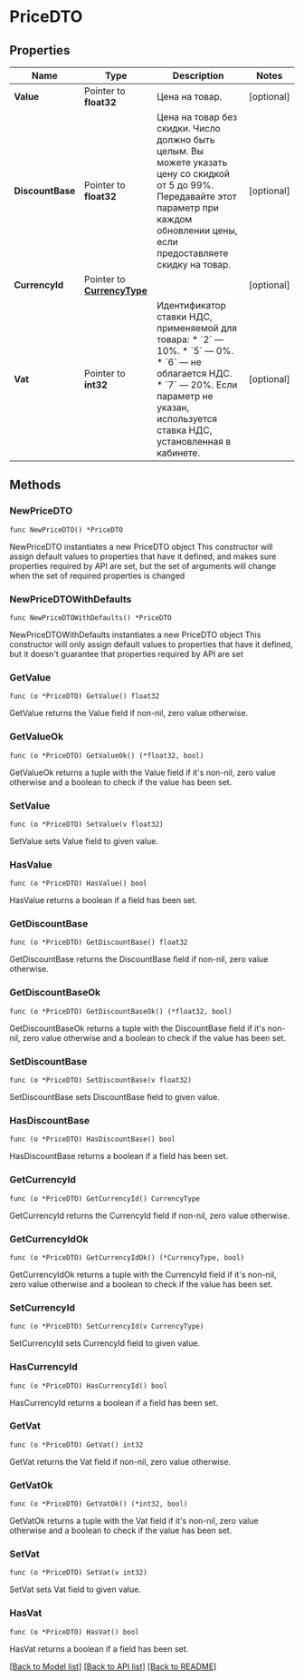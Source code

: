 # PriceDTO

## Properties

Name | Type | Description | Notes
------------ | ------------- | ------------- | -------------
**Value** | Pointer to **float32** | Цена на товар. | [optional] 
**DiscountBase** | Pointer to **float32** | Цена на товар без скидки.  Число должно быть целым. Вы можете указать цену со скидкой от 5 до 99%.  Передавайте этот параметр при каждом обновлении цены, если предоставляете скидку на товар.  | [optional] 
**CurrencyId** | Pointer to [**CurrencyType**](CurrencyType.md) |  | [optional] 
**Vat** | Pointer to **int32** | Идентификатор ставки НДС, применяемой для товара:  * &#x60;2&#x60; — 10%. * &#x60;5&#x60; — 0%. * &#x60;6&#x60; — не облагается НДС. * &#x60;7&#x60; — 20%.  Если параметр не указан, используется ставка НДС, установленная в кабинете.  | [optional] 

## Methods

### NewPriceDTO

`func NewPriceDTO() *PriceDTO`

NewPriceDTO instantiates a new PriceDTO object
This constructor will assign default values to properties that have it defined,
and makes sure properties required by API are set, but the set of arguments
will change when the set of required properties is changed

### NewPriceDTOWithDefaults

`func NewPriceDTOWithDefaults() *PriceDTO`

NewPriceDTOWithDefaults instantiates a new PriceDTO object
This constructor will only assign default values to properties that have it defined,
but it doesn't guarantee that properties required by API are set

### GetValue

`func (o *PriceDTO) GetValue() float32`

GetValue returns the Value field if non-nil, zero value otherwise.

### GetValueOk

`func (o *PriceDTO) GetValueOk() (*float32, bool)`

GetValueOk returns a tuple with the Value field if it's non-nil, zero value otherwise
and a boolean to check if the value has been set.

### SetValue

`func (o *PriceDTO) SetValue(v float32)`

SetValue sets Value field to given value.

### HasValue

`func (o *PriceDTO) HasValue() bool`

HasValue returns a boolean if a field has been set.

### GetDiscountBase

`func (o *PriceDTO) GetDiscountBase() float32`

GetDiscountBase returns the DiscountBase field if non-nil, zero value otherwise.

### GetDiscountBaseOk

`func (o *PriceDTO) GetDiscountBaseOk() (*float32, bool)`

GetDiscountBaseOk returns a tuple with the DiscountBase field if it's non-nil, zero value otherwise
and a boolean to check if the value has been set.

### SetDiscountBase

`func (o *PriceDTO) SetDiscountBase(v float32)`

SetDiscountBase sets DiscountBase field to given value.

### HasDiscountBase

`func (o *PriceDTO) HasDiscountBase() bool`

HasDiscountBase returns a boolean if a field has been set.

### GetCurrencyId

`func (o *PriceDTO) GetCurrencyId() CurrencyType`

GetCurrencyId returns the CurrencyId field if non-nil, zero value otherwise.

### GetCurrencyIdOk

`func (o *PriceDTO) GetCurrencyIdOk() (*CurrencyType, bool)`

GetCurrencyIdOk returns a tuple with the CurrencyId field if it's non-nil, zero value otherwise
and a boolean to check if the value has been set.

### SetCurrencyId

`func (o *PriceDTO) SetCurrencyId(v CurrencyType)`

SetCurrencyId sets CurrencyId field to given value.

### HasCurrencyId

`func (o *PriceDTO) HasCurrencyId() bool`

HasCurrencyId returns a boolean if a field has been set.

### GetVat

`func (o *PriceDTO) GetVat() int32`

GetVat returns the Vat field if non-nil, zero value otherwise.

### GetVatOk

`func (o *PriceDTO) GetVatOk() (*int32, bool)`

GetVatOk returns a tuple with the Vat field if it's non-nil, zero value otherwise
and a boolean to check if the value has been set.

### SetVat

`func (o *PriceDTO) SetVat(v int32)`

SetVat sets Vat field to given value.

### HasVat

`func (o *PriceDTO) HasVat() bool`

HasVat returns a boolean if a field has been set.


[[Back to Model list]](../README.md#documentation-for-models) [[Back to API list]](../README.md#documentation-for-api-endpoints) [[Back to README]](../README.md)


